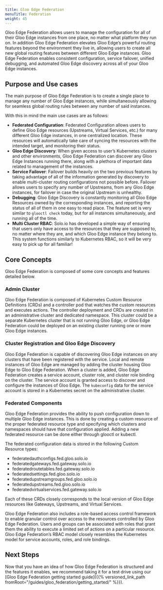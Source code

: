 ```yaml
---
title: Gloo Edge Federation
menuTitle: Federation
weight: 45
---
```


Gloo Edge Federation allows users to manage the configuration for all of their Gloo Edge instances from one place, no matter what platform they run on. In addition Gloo Edge Federation elevates Gloo Edge’s powerful routing features beyond the environment they live in, allowing users to create all new global routing features between different Gloo Edge instances. Gloo Edge Federation enables consistent configuration, service failover, unified debugging, and automated Gloo Edge discovery across all of your Gloo Edge instances.

## Purpose and Use cases

The main purpose of Gloo Edge Federation is to create a single place to manage any number of Gloo Edge instances, while simultaneously allowing for seamless global routing rules between any number of said instances.

With this in mind the main use cases are as follows:
 - **Federated Configuration**: Federated Configuration allows users to define Gloo Edge resources (Upstreams, Virtual Services, etc.) for many different Gloo Edge instances, in one centralized location. These resources will automatically take care of syncing the resources with the intended target, and monitoring their status.
 - **Gloo Edge Discovery**: When given access to user’s Kubernetes clusters and other environments, Gloo Edge Federation can discover any Gloo Edge Instances running there, along with a plethora of important data related to management of the instances.
 - **Service Failover**: Failover builds heavily on the two previous features by taking advantage of all of the information generated by discovery to enable multi-cluster routing configurations not possible before. Failover allows users to specify any number of Upstreams, from any Gloo Edge instances, for failover in case the original Upstream is unhealthy.
 - **Debugging**: Gloo Edge Discovery is constantly monitoring all Gloo Edge Resources owned by the corresponding instances, and reporting the status of all of them in one easy to read place. The feature set is very similar to `glooctl check` today, but for all instances simultaneously, and running all of the time.
 - **Multi Cluster RBAC**: Solo.io has developed a simple way of ensuring that users only have access to the resources that they are supposed to, no matter where they are, and which Gloo Edge instance they belong to. This system functions similarly to Kubernetes RBAC, so it will be very easy to pick up for all familiar!

## Core Concepts

Gloo Edge Federation is composed of some core concepts and features detailed below.

### Admin Cluster

Gloo Edge Federation is composed of Kubernetes Custom Resource Definitions (CRDs) and a controller pod that watches the custom resources and executes actions. The controller deployment and CRDs are created in an administrative cluster and dedicated namespace. This cluster could be a separate Kubernetes cluster that is not running Gloo Edge, or Gloo Edge Federation could be deployed on an existing cluster running one or more Gloo Edge instances.

### Cluster Registration and Gloo Edge Discovery

Gloo Edge Federation is capable of discovering Gloo Edge instances on any clusters that have been registered with the service. Local and remote instances of Gloo Edge are managed by adding the cluster housing Gloo Edge to Gloo Edge Federation. When a cluster is added, Gloo Edge Federation creates a service account, cluster role, and cluster role binding on the cluster. The service account is granted access to discover and configure the instances of Gloo Edge. The `kubeconfig` data for the service account is stored in a Kubernetes secret on the administrative cluster.

### Federated Components

Gloo Edge Federation provides the ability to push configuration down to multiple Gloo Edge instances. This is done by creating a custom resource of the proper federated resource type and specifying which clusters and namespaces should have that configuration applied. Adding a new federated resource can be done either through glooctl or kubectl.

The federated configuration data is stored in the following Custom Resource types:
 - federatedauthconfigs.fed.gloo.solo.io
 - federatedgateways.fed.gateway.solo.io
 - federatedroutetables.fed.gateway.solo.io
 - federatedsettings.fed.gloo.solo.io
 - federatedupstreamgroups.fed.gloo.solo.io
 - federatedupstreams.fed.gloo.solo.io
 - federatedvirtualservices.fed.gateway.solo.io

Each of these CRDs closely corresponds to the local version of Gloo Edge resources like Gateways, Upstreams, and Virtual Services.

Gloo Edge Federation also includes a role-based access control framework to enable granular control over access to the resources controlled by Gloo Edge Federation. Users and groups can be associated with roles that grant them the ability to execute a limited set of actions on a particular resource. Gloo Edge Federation’s RBAC model closely resembles the Kubernetes model for service accounts, roles, and role bindings.

## Next Steps

Now that you have an idea of how Gloo Edge Federation is structured and the features it enables, we recommend taking it for a test drive using our [Gloo Edge Federation getting started guide]({{% versioned_link_path fromRoot="/guides/gloo_federation/getting_started/" %}}).
